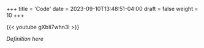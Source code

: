 +++
title = 'Code'
date = 2023-09-10T13:48:51-04:00
draft = false
weight = 10
+++

{{< youtube gXbIi7whn3I >}}

*Definition here*